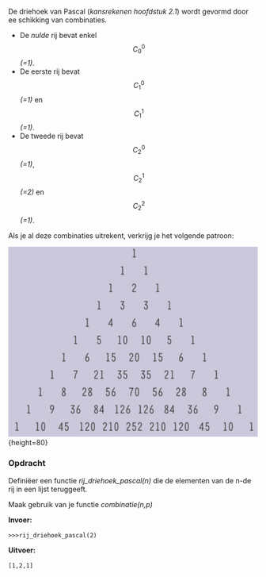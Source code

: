 De driehoek van Pascal (*kansrekenen hoofdstuk 2.1*) wordt gevormd door ee schikking van combinaties.

- De *nulde* rij bevat enkel $$C_0^0$$ *(=1)*.
- De eerste rij bevat $$C_1^0$$*(=1)* en $$C_1^1$$*(=1)*. 
- De tweede rij bevat $$C_2^0$$*(=1)*, $$C_2^1$$*(=2)* en $$C_2^2$$*(=1)*.

Als je al deze combinaties uitrekent, verkrijg je het volgende patroon:


![Pascal](media/driehoekpascal.png "Driehoek Pascal"){height=80}

### Opdracht
Definiëer een functie *rij_driehoek_pascal(n)* die de elementen van de n-de rij in een lijst teruggeeft.

Maak gebruik van je functie *combinatie(n,p)*


**Invoer:**

    >>>rij_driehoek_pascal(2)


**Uitvoer:**

    [1,2,1]

